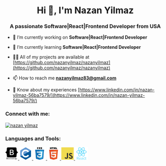 
<h1 align="center">Hi 👋, I'm Nazan Yilmaz</h1>
<h3 align="center">A passionate Software|React|Frontend Developer from USA</h3>

- 🔭 I’m currently working on **Software|React|Frontend Developer**

- 🌱 I’m currently learning **Software|React|Frontend Developer**

- 👨‍💻 All of my projects are available at [https://github.com/nazanyilmaz/nazanyilmaz](https://github.com/nazanyilmaz/nazanyilmaz)

- 📫 How to reach me **nazanyilmaz83@gmail.com**

- 📄 Know about my experiences [https://www.linkedin.com/in/nazan-yilmaz-56ba7579/](https://www.linkedin.com/in/nazan-yilmaz-56ba7579/)

<h3 align="left">Connect with me:</h3>
<p align="left">
<a href="https://linkedin.com/in/nazan yilmaz" target="blank"><img align="center" src="https://raw.githubusercontent.com/rahuldkjain/github-profile-readme-generator/master/src/images/icons/Social/linked-in-alt.svg" alt="nazan yilmaz" height="30" width="40" /></a>
</p>

<h3 align="left">Languages and Tools:</h3>
<p align="left"> <a href="https://getbootstrap.com" target="_blank" rel="noreferrer"> <img src="https://raw.githubusercontent.com/devicons/devicon/master/icons/bootstrap/bootstrap-plain-wordmark.svg" alt="bootstrap" width="40" height="40"/> </a> <a href="https://www.cprogramming.com/" target="_blank" rel="noreferrer"> <img src="https://raw.githubusercontent.com/devicons/devicon/master/icons/c/c-original.svg" alt="c" width="40" height="40"/> </a> <a href="https://www.w3schools.com/css/" target="_blank" rel="noreferrer"> <img src="https://raw.githubusercontent.com/devicons/devicon/master/icons/css3/css3-original-wordmark.svg" alt="css3" width="40" height="40"/> </a> <a href="https://www.w3.org/html/" target="_blank" rel="noreferrer"> <img src="https://raw.githubusercontent.com/devicons/devicon/master/icons/html5/html5-original-wordmark.svg" alt="html5" width="40" height="40"/> </a> <a href="https://developer.mozilla.org/en-US/docs/Web/JavaScript" target="_blank" rel="noreferrer"> <img src="https://raw.githubusercontent.com/devicons/devicon/master/icons/javascript/javascript-original.svg" alt="javascript" width="40" height="40"/> </a> <a href="https://reactjs.org/" target="_blank" rel="noreferrer"> <img src="https://raw.githubusercontent.com/devicons/devicon/master/icons/react/react-original-wordmark.svg" alt="react" width="40" height="40"/> </a> </p>
